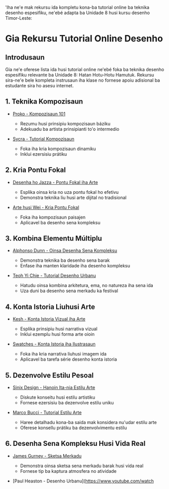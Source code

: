 'Iha ne'e mak rekursu ida kompletu kona-ba tutorial online ba teknika desenho espesifiku, ne'ebé adapta ba Unidade 8 husi kursu desenho Timor-Leste:

# Gia Rekursu Tutorial Online Desenho

## Introdusaun
Gia ne'e oferese lista ida husi tutorial online ne'ebé foka ba teknika desenho espesifiku relevante ba Unidade 8: Hatan Hotu-Hotu Hamutuk. Rekursu sira-ne'e bele kompleta instrusaun iha klase no fornese apoiu adisional ba estudante sira ho asesu internet.

## 1. Teknika Kompozisaun

- [Proko - Kompozisaun 101](https://www.youtube.com/watch?v=O8i7OKbWmRM)
  * Rezumu husi prinsipiu kompozisaun báziku
  * Adekuadu ba artista prinsipianti to'o intermedio

- [Sycra - Tutorial Kompozisaun](https://www.youtube.com/watch?v=wg-So3ElA8g)
  * Foka iha kria kompozisaun dinamiku
  * Inklui ezersisiu prátiku

## 2. Kria Pontu Fokal

- [Desenha ho Jazza - Pontu Fokal iha Arte](https://www.youtube.com/watch?v=CadByjgmT5U)
  * Esplika oinsa kria no uza pontu fokal ho efetivu
  * Demonstra teknika liu husi arte dijital no tradisional

- [Arte husi Wei - Kria Pontu Fokal](https://www.youtube.com/watch?v=CzCGP6kUvLU)
  * Foka iha kompozisaun paisajen
  * Aplicavel ba desenho sena kompleksu

## 3. Kombina Elementu Múltiplu

- [Alphonso Dunn - Oinsa Desenha Sena Kompleksu](https://www.youtube.com/watch?v=0fEMJp70tGU)
  * Demonstra teknika ba desenho sena barak
  * Enfase iha manten klaridade iha desenho kompleksu

- [Teoh Yi Chie - Tutorial Desenho Urbanu](https://www.youtube.com/watch?v=nDe9kHJGIRk)
  * Hatudu oinsa kombina arkitetura, ema, no natureza iha sena ida
  * Uza duni ba desenho sena merkadu ka festival

## 4. Konta Istoria Liuhusi Arte

- [Kesh - Konta Istoria Vizual iha Arte](https://www.youtube.com/watch?v=gI62rHNtg2w)
  * Esplika prinsipiu husi narrativa vizual
  * Inklui ezemplu husi forma arte oioin

- [Swatches - Konta Istoria iha Ilustrasaun](https://www.youtube.com/watch?v=NuCzDfmNjtw)
  * Foka iha kria narrativa liuhusi imagem ida
  * Aplicavel ba tarefa série desenho konta istoria

## 5. Dezenvolve Estilu Pesoal

- [Sinix Design - Hanoin Ita-nia Estilu Arte](https://www.youtube.com/watch?v=NEvMHRgPdyk)
  * Diskute konseitu husi estilu artistiku
  * Fornese ezersisiu ba dezenvolve estilu uniku

- [Marco Bucci - Tutorial Estilu Arte](https://www.youtube.com/watch?v=NygkJEc3yu4)
  * Haree detalhadu kona-ba saida mak konsidera nu'udar estilu arte
  * Oferese konsellu prátiku ba dezenvolvimentu estilu

## 6. Desenha Sena Kompleksu Husi Vida Real

- [James Gurney - Sketsa Merkadu](https://www.youtube.com/watch?v=Io_eFIFLIiw)
  * Demonstra oinsa sketsa sena merkadu barak husi vida real
  * Fornese tip ba kaptura atmosfera no atividade

- [Paul Heaston - Desenho Urbanu](https://www.youtube.com/watch